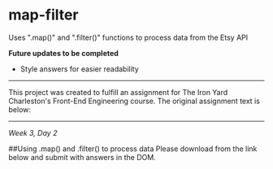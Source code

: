 # map-filter
Uses ".map()" and ".filter()" functions to process data from the Etsy API

**Future updates to be completed**
* Style answers for easier readability

----------------------------------

This project was created to fulfill an assignment for The Iron Yard Charleston's Front-End Engineering course. The original assignment text is below:

----------------------------------


*Week 3, Day 2*

##Using .map() and .filter() to process data
Please download from the link below and submit with answers in the DOM.
